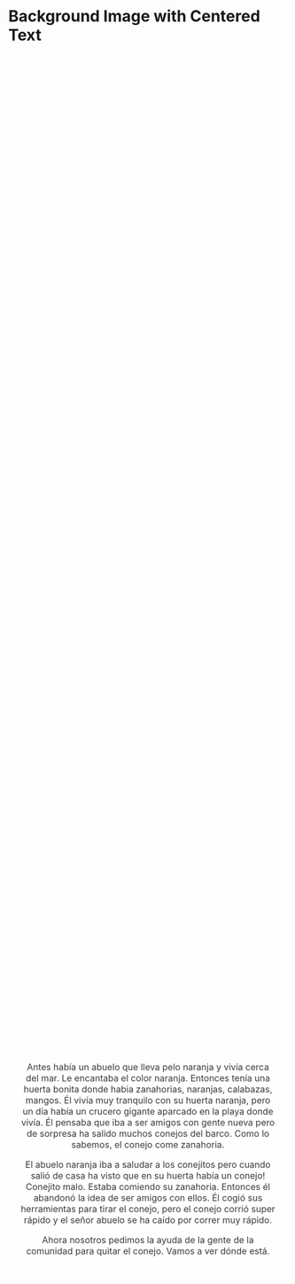 # Background Image with Centered Text

<div style="background-image: url('files/readMeBg.jpg'); height: 100vh; background-position: center; background-repeat: no-repeat; background-size: cover; display: flex; align-items: center; justify-content: center; text-align: center;">

<div style="color: rgba(0, 0, 0, 0.774); font-size: 16px; padding: 20px; background: rgba(255, 255, 255, 0.8); border-radius: 8px;">
Antes había un abuelo que lleva pelo naranja y vivía cerca del mar. Le encantaba el color naranja. Entonces tenía una huerta bonita donde habia zanahorias, naranjas, calabazas, mangos. Él vivía muy tranquilo con su huerta naranja, pero un día había un crucero gigante aparcado en la playa donde vivía. Él pensaba que iba a ser amigos con gente nueva pero de sorpresa ha salido muchos conejos del barco. Como lo sabemos, el conejo come zanahoria.

El abuelo naranja iba a saludar a los conejitos pero cuando salió de casa ha visto que en su huerta había un conejo! Conejito malo. Estaba comiendo su zanahoria. Entonces él abandonó la idea de ser amigos con ellos. Él cogió sus herramientas para tirar el conejo, pero el conejo corrió super rápido y el señor abuelo se ha caído por correr muy rápido.

Ahora nosotros pedimos la ayuda de la gente de la comunidad para quitar el conejo. Vamos a ver dónde está.
</div>

</div>
